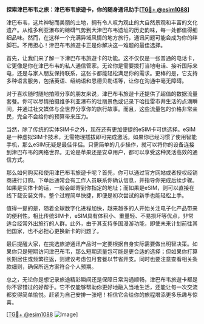 **探索津巴布韦之旅：津巴布韦旅遊卡，你的随身通讯助手[[TG💪+ @esim1088](https://t.me/s/esim1088)]**

津巴布韦，这片神秘而美丽的土地，拥有令人叹为观止的大自然景观和丰富的文化遗产。从维多利亚瀑布的磅礴气势到大津巴布韦遗址的历史韵味，每一处都值得细细品味。然而，在这样一个充满异域风情的地方旅行，通讯问题可能会成为你的绊脚石。不用担心！津巴布韦旅遊卡正是你解决这一难题的最佳选择。

首先，让我们来了解一下津巴布韦旅遊卡的功能。这不仅仅是一张普通的电话卡，它更像是你在津巴布韦的私人通信管家。无论你是需要拨打当地电话、接听国际来电，还是与家人朋友保持联系，这张卡都能轻松满足你的需求。更棒的是，它支持多种语言服务，包括英语、绍纳语和恩德贝勒语等，让你在沟通中毫无障碍。

对于喜欢随时随地拍照分享的朋友来说，津巴布韦旅遊卡还提供了超值的数据流量套餐。你可以尽情拍摄维多利亚瀑布的壮丽景色或记录下哈拉雷市井生活的点滴瞬间，并通过社交媒体与全世界分享你的旅行故事。而且，这些流量包的价格非常亲民，完全不会给你的预算带来压力。

当然，除了传统的实体SIM卡之外，现在还有更加便捷的eSIM卡可供选择。eSIM是一种虚拟SIM卡技术，无需物理插拔即可完成激活。如果你已经习惯了使用智能手机，那么eSIM无疑是最佳伴侣。只需简单的几步操作，就可以将你的设备连接到津巴布韦的网络世界。无论是苹果还是安卓用户，都可以享受这种灵活高效的通信方式。

那么如何购买和使用津巴布韦旅遊卡呢？首先，你可以通过官方网站或者授权经销商进行订购。下单后通常会有工作人员联系你确认信息，并指导你完成后续步骤。如果是实体卡的话，一般会邮寄到你指定的地址；而如果是eSIM，则可以直接在线下载安装文件。整个过程简单快捷，即便是初次尝试的新手也能轻松上手。

值得一提的是，随着全球数字化进程加快，越来越多的人开始关注电子化产品带来的便利性。相比传统SIM卡，eSIM具有体积小、重量轻、不易损坏等优点，非常适合经常外出旅行的人群。此外，由于其支持多国漫游功能，即使未来计划前往其他国家，也不必担心更换新卡的问题了。

最后提醒大家，在挑选旅游通讯产品时一定要根据自身实际需要做出明智决策。如果你只是短期访问津巴布韦，那么短期流量包可能是更合适的选择；但如果你打算长期居住或频繁往返，则建议考虑包月套餐以节省开支。同时也要注意查看相关条款细则，确保所选方案符合个人预期。

总之，无论你是想记录旅途精彩瞬间还是保障日常沟通顺畅，津巴布韦旅遊卡都是你不容错过的好帮手。它不仅能够帮助你更好地融入当地生活，还能让每一次交流都变得简单愉悦。赶紧为自己安排一张吧！相信它会给你的旅程增添更多乐趣与惊喜。

[[TG💪+ @esim1088](https://t.me/s/esim1088) ![Image](https://i.postimg.cc/4NQfJmqS/Snipaste-2025-05-13-00-14-12.png)]